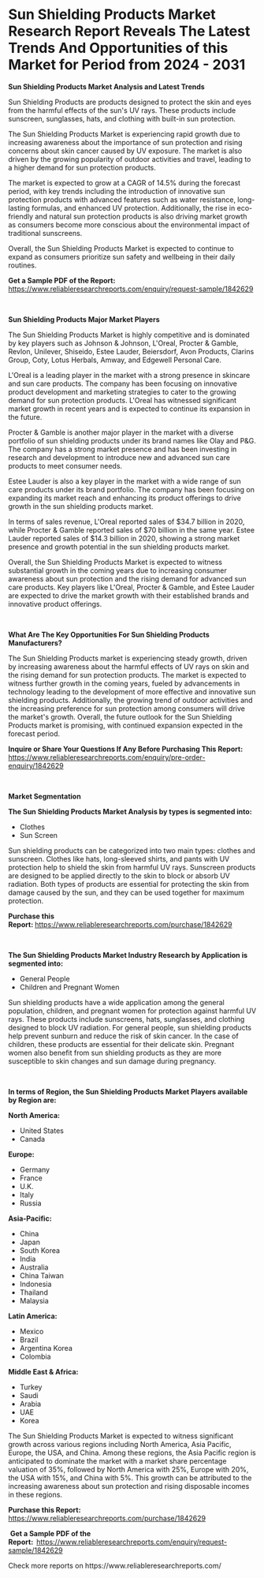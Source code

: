 <p><h1>Sun Shielding Products Market Research Report Reveals The Latest Trends And Opportunities of this Market for Period from 2024 - 2031</h1></p><p><strong>Sun Shielding Products Market Analysis and Latest Trends</strong></p>
<p><p>Sun Shielding Products are products designed to protect the skin and eyes from the harmful effects of the sun's UV rays. These products include sunscreen, sunglasses, hats, and clothing with built-in sun protection.</p><p>The Sun Shielding Products Market is experiencing rapid growth due to increasing awareness about the importance of sun protection and rising concerns about skin cancer caused by UV exposure. The market is also driven by the growing popularity of outdoor activities and travel, leading to a higher demand for sun protection products.</p><p>The market is expected to grow at a CAGR of 14.5% during the forecast period, with key trends including the introduction of innovative sun protection products with advanced features such as water resistance, long-lasting formulas, and enhanced UV protection. Additionally, the rise in eco-friendly and natural sun protection products is also driving market growth as consumers become more conscious about the environmental impact of traditional sunscreens.</p><p>Overall, the Sun Shielding Products Market is expected to continue to expand as consumers prioritize sun safety and wellbeing in their daily routines.</p></p>
<p><strong>Get a Sample PDF of the Report:&nbsp;</strong> <a href="https://www.reliableresearchreports.com/enquiry/request-sample/1842629">https://www.reliableresearchreports.com/enquiry/request-sample/1842629</a></p>
<p>&nbsp;</p>
<p><strong>Sun Shielding Products Major Market Players</strong></p>
<p><p>The Sun Shielding Products Market is highly competitive and is dominated by key players such as Johnson & Johnson, L'Oreal, Procter & Gamble, Revlon, Unilever, Shiseido, Estee Lauder, Beiersdorf, Avon Products, Clarins Group, Coty, Lotus Herbals, Amway, and Edgewell Personal Care.</p><p>L'Oreal is a leading player in the market with a strong presence in skincare and sun care products. The company has been focusing on innovative product development and marketing strategies to cater to the growing demand for sun protection products. L'Oreal has witnessed significant market growth in recent years and is expected to continue its expansion in the future.</p><p>Procter & Gamble is another major player in the market with a diverse portfolio of sun shielding products under its brand names like Olay and P&G. The company has a strong market presence and has been investing in research and development to introduce new and advanced sun care products to meet consumer needs.</p><p>Estee Lauder is also a key player in the market with a wide range of sun care products under its brand portfolio. The company has been focusing on expanding its market reach and enhancing its product offerings to drive growth in the sun shielding products market.</p><p>In terms of sales revenue, L'Oreal reported sales of $34.7 billion in 2020, while Procter & Gamble reported sales of $70 billion in the same year. Estee Lauder reported sales of $14.3 billion in 2020, showing a strong market presence and growth potential in the sun shielding products market.</p><p>Overall, the Sun Shielding Products Market is expected to witness substantial growth in the coming years due to increasing consumer awareness about sun protection and the rising demand for advanced sun care products. Key players like L'Oreal, Procter & Gamble, and Estee Lauder are expected to drive the market growth with their established brands and innovative product offerings.</p></p>
<p>&nbsp;</p>
<p><strong>What Are The Key Opportunities For Sun Shielding Products Manufacturers?</strong></p>
<p><p>The Sun Shielding Products market is experiencing steady growth, driven by increasing awareness about the harmful effects of UV rays on skin and the rising demand for sun protection products. The market is expected to witness further growth in the coming years, fueled by advancements in technology leading to the development of more effective and innovative sun shielding products. Additionally, the growing trend of outdoor activities and the increasing preference for sun protection among consumers will drive the market's growth. Overall, the future outlook for the Sun Shielding Products market is promising, with continued expansion expected in the forecast period.</p></p>
<p><strong>Inquire or Share Your Questions If Any Before Purchasing This Report:</strong> <a href="https://www.reliableresearchreports.com/enquiry/pre-order-enquiry/1842629">https://www.reliableresearchreports.com/enquiry/pre-order-enquiry/1842629</a></p>
<p>&nbsp;</p>
<p><strong>Market Segmentation</strong></p>
<p><strong>The Sun Shielding Products Market Analysis by types is segmented into:</strong></p>
<p><ul><li>Clothes</li><li>Sun Screen</li></ul></p>
<p><p>Sun shielding products can be categorized into two main types: clothes and sunscreen. Clothes like hats, long-sleeved shirts, and pants with UV protection help to shield the skin from harmful UV rays. Sunscreen products are designed to be applied directly to the skin to block or absorb UV radiation. Both types of products are essential for protecting the skin from damage caused by the sun, and they can be used together for maximum protection.</p></p>
<p><strong>Purchase this Report:&nbsp;</strong><a href="https://www.reliableresearchreports.com/purchase/1842629">https://www.reliableresearchreports.com/purchase/1842629</a></p>
<p>&nbsp;</p>
<p><strong>The Sun Shielding Products Market Industry Research by Application is segmented into:</strong></p>
<p><ul><li>General People</li><li>Children and Pregnant Women</li></ul></p>
<p><p>Sun shielding products have a wide application among the general population, children, and pregnant women for protection against harmful UV rays. These products include sunscreens, hats, sunglasses, and clothing designed to block UV radiation. For general people, sun shielding products help prevent sunburn and reduce the risk of skin cancer. In the case of children, these products are essential for their delicate skin. Pregnant women also benefit from sun shielding products as they are more susceptible to skin changes and sun damage during pregnancy.</p></p>
<p>&nbsp;</p>
<p><strong>In terms of Region, the Sun Shielding Products Market Players available by Region are:</strong></p>
<p>
    <p> <strong> North America: </strong>
        <ul>
            <li>United States</li>
            <li>Canada</li>
        </ul>
        </p> 
    <p> <strong> Europe: </strong>
        <ul>
            <li>Germany</li>
            <li>France</li>
            <li>U.K.</li>
            <li>Italy</li>
            <li>Russia</li>
        </ul>
        </p> 
    <p> <strong> Asia-Pacific: </strong>
        <ul>
            <li>China</li>
            <li>Japan</li>
            <li>South Korea</li>
            <li>India</li>
            <li>Australia</li>
            <li>China Taiwan</li>
            <li>Indonesia</li>
            <li>Thailand</li>
            <li>Malaysia</li>
        </ul>
        </p> 
    <p> <strong> Latin America: </strong>
        <ul>
            <li>Mexico</li>
            <li>Brazil</li>
            <li>Argentina Korea</li>
            <li>Colombia</li>
        </ul>
        </p> 
    <p> <strong> Middle East & Africa: </strong>
        <ul>
            <li>Turkey</li>
            <li>Saudi</li>
            <li>Arabia</li>
            <li>UAE</li>
            <li>Korea</li>
        </ul>
    </p>
    </p>
<p><p>The Sun Shielding Products Market is expected to witness significant growth across various regions including North America, Asia Pacific, Europe, the USA, and China. Among these regions, the Asia Pacific region is anticipated to dominate the market with a market share percentage valuation of 35%, followed by North America with 25%, Europe with 20%, the USA with 15%, and China with 5%. This growth can be attributed to the increasing awareness about sun protection and rising disposable incomes in these regions.</p></p>
<p><strong>Purchase this Report: </strong><a href="https://www.reliableresearchreports.com/purchase/1842629">https://www.reliableresearchreports.com/purchase/1842629</a></p>
<p>&nbsp;<strong>Get a Sample PDF of the Report:&nbsp;&nbsp;</strong><a href="https://www.reliableresearchreports.com/enquiry/request-sample/1842629">https://www.reliableresearchreports.com/enquiry/request-sample/1842629</a></p>
<p><strong></strong></p>
<p>Check more reports on https://www.reliableresearchreports.com/</p>